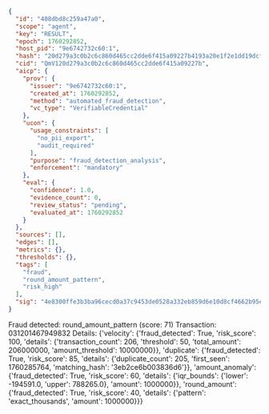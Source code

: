 ```json
{
  "id": "408dbd8c259a47a0",
  "scope": "agent",
  "key": "RESULT",
  "epoch": 1760292852,
  "host_pid": "9e6742732c60:1",
  "hash": "20d279a3c0b2c6c860d465cc2dde6f415a09227b4193a20e1f2e1dd19dcf9d2c",
  "cid": "QmV120d279a3c0b2c6c860d465cc2dde6f415a09227b",
  "aicp": {
    "prov": {
      "issuer": "9e6742732c60:1",
      "created_at": 1760292852,
      "method": "automated_fraud_detection",
      "vc_type": "VerifiableCredential"
    },
    "ucon": {
      "usage_constraints": [
        "no_pii_export",
        "audit_required"
      ],
      "purpose": "fraud_detection_analysis",
      "enforcement": "mandatory"
    },
    "eval": {
      "confidence": 1.0,
      "evidence_count": 0,
      "review_status": "pending",
      "evaluated_at": 1760292852
    }
  },
  "sources": [],
  "edges": [],
  "metrics": {},
  "thresholds": {},
  "tags": [
    "fraud",
    "round_amount_pattern",
    "risk_high"
  ],
  "sig": "4e8300ffe3b3ba96cecd0a37c9453de0528a332eb859d6e10d8cf4662b95edb9"
}
```

Fraud detected: round_amount_pattern (score: 71)
Transaction: 031201467949832
Details: {'velocity': {'fraud_detected': True, 'risk_score': 100, 'details': {'transaction_count': 206, 'threshold': 50, 'total_amount': 206000000, 'amount_threshold': 10000000}}, 'duplicate': {'fraud_detected': True, 'risk_score': 85, 'details': {'duplicate_count': 205, 'first_seen': 1760285764, 'matching_hash': '3eb2ce6b003836d6'}}, 'amount_anomaly': {'fraud_detected': True, 'risk_score': 60, 'details': {'iqr_bounds': {'lower': -194591.0, 'upper': 788265.0}, 'amount': 1000000}}, 'round_amount': {'fraud_detected': True, 'risk_score': 40, 'details': {'pattern': 'exact_thousands', 'amount': 1000000}}}